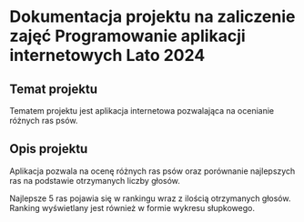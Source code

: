 # Dokumentacja projektu na zaliczenie zajęć Programowanie aplikacji internetowych Lato 2024

## Temat projektu

Tematem projektu jest aplikacja internetowa pozwalająca na ocenianie różnych ras psów.

## Opis projektu

Aplikacja pozwala na ocenę różnych ras psów oraz porównanie najlepszych ras na podstawie otrzymanych liczby głosów.

Najlepsze 5 ras pojawia się w rankingu wraz z ilością otrzymanych głosów. 
Ranking wyświetlany jest również w formie wykresu słupkowego.
